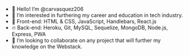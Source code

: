 - 👋 Hello! I’m @carvasquez206
- 👀 I’m interested in furthering my career and education in tech industry.
- 🌱 Front-end: HTML & CSS, JavaScript, Handlebars, React.js
- 🔥 Back-end: Heroku, Git, MySQL, Sequelize, MongoDB, Node.js, Express, PWA
- 💞️ I’m looking to collaborate on any project that will further my knowledge on the Webstack.
<!---
carvasquez206/carvasquez206 is a ✨ special ✨ repository because its `README.md` (this file) appears on your GitHub profile.
You can click the Preview link to take a look at your changes.
--->
